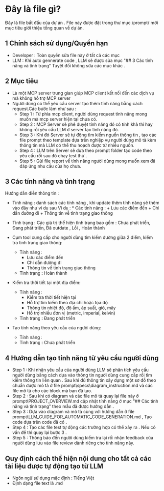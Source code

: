 # Đây là file gì?

Đây là file bắt đầu của dự án . File này được đặt trong thư mục /prompt/ mới mục tiêu giới thiệu tổng quan về dự án.

## 1 Chính sách sử dụng/Quyền hạn

- Developer : Toàn quyền sửa file này ở tất cả các mục
- LLM : Khi auto gennerate code , LLM sẽ được sửa mục "## 3 Các tính năng và tình trạng" Tuyệt đối không sửa các mục khác .

## 2 Mục tiêu

- Là một MCP server trung gian giúp MCP client kết nối đến các dịch vụ mà không hỗ trợ MCP server
- Người dùng có thể yêu cầu server tạo thêm tính năng bằng cách request.Các bước làm như sau :
    + Step 1 : Từ phía mcp client, người dùng request tính năng mong muốn mà mcp server hiện tại chưa có.
    + Step 2 : MCP Server sẽ phê duyệt tính năng đó có tính khả thi hay không rồi yêu cầu LLM ở server tạo tính năng đó.
    + Step 3 : Khi đó Server sẽ tự động tìm kiếm nguồn thông tin , tạo các file prompt theo template dựa trên nghiệp vụ người dùng mô
    tả kèm thông tin mà LLM có thể thu hoạch được từ nhiều nguồn.
    + Step 4 : LLM trên Server sẽ dựa theo prompt folder tạo code theo yêu cầu rồi sau đó chạy test thử .
    + Step 5 : Gửi file report về tính năng người dùng mong muốn xem đã đáp ứng nhu cầu của họ chưa.

## 3 Các tính năng và tình trạng

Hướng dẫn điền thông tin : 
- Tính năng : danh sách các tính năng , khi update thêm tính năng sẽ thêm vào đây như ví dụ sau
    Ví dụ : 
        * Các tính năng : 
            + Lưu các điểm đến
            + Chỉ dẫn đường đi
            + Thông tin về tình trạng giao thông
- Tình trạng : Các giá trị thể hiện tình trạng bao gồm : Chưa phát triển, Đang phát triển, Đã outdate , Lỗi , Hoàn thành

- Cụm tool cung cấp cho người dùng tìm kiếm đường giữa 2 điểm, kiểm tra tình trạng giao thông:
    * Tính năng : 
        + Lưu các điểm đến
        + Chỉ dẫn đường đi
        + Thông tin về tình trạng giao thông
    * Tình trạng : Hoàn thành

- Kiểm tra thời tiết tại một địa điểm:
    * Tính năng : 
        + Kiểm tra thời tiết hiện tại
        + Hỗ trợ tìm kiếm theo địa chỉ hoặc tọa độ
        + Thông tin nhiệt độ, độ ẩm, áp suất, gió, mây
        + Hỗ trợ nhiều đơn vị (metric, imperial, kelvin)
    * Tình trạng : Đang phát triển

- Tạo tính năng theo yêu cầu của người dùng:
    * Tính năng : 
    * Tình trạng : Chưa phát triển

## 4 Hướng dẫn tạo tính năng từ yêu cầu người dùng

- Step 1 : Khi nhận yêu cầu của người dùng LLM sẽ phân tích yêu cầu người dùng bằng cách dựa vào thông tin người dùng cung cấp rồi tìm kiếm thông tin liên quan . Sau khi đủ thông tin xây dựng một sơ đồ theo chuẩn được mô tả ở file prompt\specs\diagram_instruction.md và các file mô tả cho các block mà bạn đã tạo. 
- Step 2 : Sau khi có diagram và các file mô tả quay lại file này ở prompt\PROJECT_OVERVIEW.md cập nhật tính năng ở mục
    "## Các tính năng và tình trạng" theo mẫu đã được hướng dẫn .
- Step 3 : Dựa vào diagram và mô tả cùng với hướng dẫn ở file prompt\LLM_GUIDE_FOR_AUTOMATIC_CODE_GENERATION.md , Tạo code dựa trên code đã có .
- Step 4 : Tạo các file test tự động các trường hợp có thể xảy ra . Nếu có vấn đề thì quay lại bước 3 .
- Step 5 : Thông báo đến người dùng kiểm tra lại rồi nhận feedback của người dùng lưu vào file review dành riêng cho tính năng này.

## Quy định cách thể hiện nội dung cho tất cả các tài liệu được tự động tạo từ LLM

- Ngôn ngữ sử dụng mặc định : Tiếng Việt
- Định dạng file text là .md




